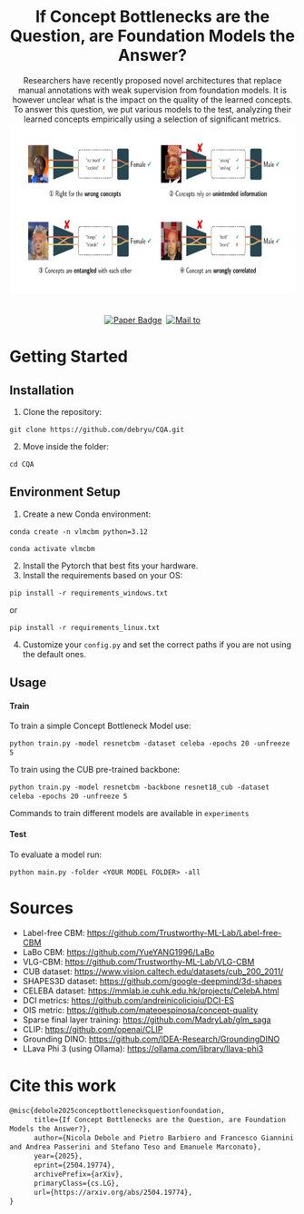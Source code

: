 <div align="center">
  <h1 align="center">If Concept Bottlenecks are the Question, are Foundation Models the Answer?</h1>
</div>
  
  <div align="center">
	  Researchers have recently proposed novel architectures that replace manual annotations with weak supervision from foundation models. It is however unclear what is the impact on the quality of the learned concepts. To answer this question, we put various models to the test, analyzing their learned concepts empirically using a selection of significant metrics.
	  <img src="prev.jpg" alt="preview" width="700" height="300">
  </div>

 <div align="center">
 <br>
 <br> 
  <a href="https://arxiv.org/abs/2504.19774v2"><img src="https://img.shields.io/badge/%F0%9F%93%84-Paper-blue?style=flat" alt="Paper Badge"></a>&nbsp;&nbsp;<a href="mailto:emanuele.marconato@unitn.it"><img src="https://img.shields.io/badge/%F0%9F%93%AA-Get in touch-green?style=flat" alt="Mail to"></a></div>

# Getting Started
## Installation
1. Clone the repository:
```
git clone https://github.com/debryu/CQA.git
```
2. Move inside the folder:
```
cd CQA
```
## Environment Setup
1. Create a new Conda environment:
```
conda create -n vlmcbm python=3.12
```
```
conda activate vlmcbm
```
2. Install the Pytorch that best fits your hardware.
3. Install the requirements based on your OS:
```
pip install -r requirements_windows.txt
```
or
```
pip install -r requirements_linux.txt
```

4. Customize your ```config.py``` and set the correct paths if you are not using the default ones.
## Usage
#### Train
To train a simple Concept Bottleneck Model use:
```
python train.py -model resnetcbm -dataset celeba -epochs 20 -unfreeze 5
```
To train using the CUB pre-trained backbone:
```
python train.py -model resnetcbm -backbone resnet18_cub -dataset celeba -epochs 20 -unfreeze 5
```

Commands to train different models are available in ```experiments```

#### Test
To evaluate a model run:
```
python main.py -folder <YOUR MODEL FOLDER> -all
```
# Sources

- Label-free CBM: <https://github.com/Trustworthy-ML-Lab/Label-free-CBM>
- LaBo CBM: <https://github.com/YueYANG1996/LaBo>
- VLG-CBM: <https://github.com/Trustworthy-ML-Lab/VLG-CBM>
- CUB dataset: <https://www.vision.caltech.edu/datasets/cub_200_2011/>
- SHAPES3D dataset: <https://github.com/google-deepmind/3d-shapes>
- CELEBA dataset: <https://mmlab.ie.cuhk.edu.hk/projects/CelebA.html>
- DCI metrics: <https://github.com/andreinicolicioiu/DCI-ES>
- OIS metric: <https://github.com/mateoespinosa/concept-quality>
- Sparse final layer training: <https://github.com/MadryLab/glm_saga>
- CLIP: <https://github.com/openai/CLIP>
- Grounding DINO: <https://github.com/IDEA-Research/GroundingDINO>
- LLava Phi 3 (using Ollama): <https://ollama.com/library/llava-phi3>

# Cite this work
```
@misc{debole2025conceptbottlenecksquestionfoundation,
      title={If Concept Bottlenecks are the Question, are Foundation Models the Answer?}, 
      author={Nicola Debole and Pietro Barbiero and Francesco Giannini and Andrea Passerini and Stefano Teso and Emanuele Marconato},
      year={2025},
      eprint={2504.19774},
      archivePrefix={arXiv},
      primaryClass={cs.LG},
      url={https://arxiv.org/abs/2504.19774}, 
}
```
